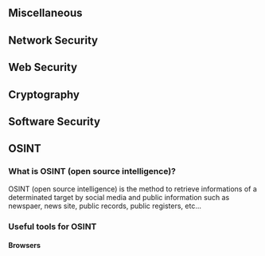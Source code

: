 ## Miscellaneous 
## Network Security
## Web Security
## Cryptography 
## Software Security
## OSINT
### What is OSINT (open source intelligence)?
OSINT (open source intelligence) is the method to retrieve informations of a determinated target by social media and public information such as newspaer, news site, public records, public registers, etc...
### Useful tools for OSINT
#### Browsers
